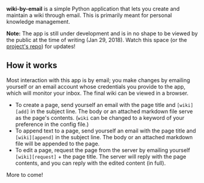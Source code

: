 **wiki-by-email** is a simple Python application that lets you create and maintain a wiki through email. This is primarily meant for personal knowledge management.

**Note:** The app is still under development and is in no shape to be viewed by the public at the time of writing (Jan 29, 2018). Watch this space (or the [project's repo](https://github.com/abithakt/wiki-by-email)) for updates!

How it works
------------

Most interaction with this app is by email; you make changes by emailing yourself or an email account whose credentials you provide to the app, which will monitor your inbox. The final wiki can be viewed in a browser.

* To create a page, send yourself an email with the page title and `[wiki][add]` in the subject line. The body or an attached markdown file serve as the page's contents. (`wiki` can be changed to a keyword of your preference in the config file.)
* To append text to a page, send yourself an email with the page title and `[wiki][append]` in the subject line. The body or an attached markdown file will be appended to the page.
* To edit a page, request the page from the server by emailing yourself `[wiki][request]` + the page title. The server will reply with the page contents, and you can reply with the edited content (in full).

More to come!
